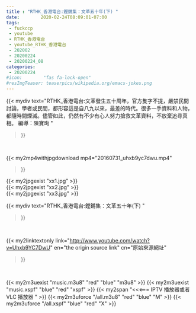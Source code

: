 ```yaml
---
title : "RTHK_香港電台:鏗鏘集：文革五十年(下) "
date:        2020-02-24T08:09:01-07:00
tags:
 - fuckccp
 - youtube
 - RTHK_香港電台
 - youtube_RTHK_香港電台
 - 202002
 - 20200224
 - 20200224_08
categories:
 - 20200224
#icon:        "fas fa-lock-open"
#resImgTeaser: teaserpics/wikipedia.org/emacs-jokes.png
---
```


{{< mydiv text="RTHK_香港電台:文革發生五十周年，官方隻字不提，嚴禁民間討論，學者或民間，都形容這是自八九以來，最差的時代。很多一手資料和人物，都隨時間煙滅。儘管如此，仍然有不少有心人努力搶救文革資料，不放棄追尋真相。  編導：陳寶珣 "
>}}
<br>


{{< my2mp4withjpgdownload mp4="20160731_uhxb9yc7dwu.mp4"
>}}

{{< my2jpgexist "xx1.jpg" >}}<br>
{{< my2jpgexist "xx2.jpg" >}}<br>
{{< my2jpgexist "xx3.jpg" >}}<br>



{{< mydiv text="RTHK_香港電台:鏗鏘集：文革五十年(下) "
>}}
<br>

{{< my2linktextonly link="http://www.youtube.com/watch?v=Uhxb9YC7DwU"
en="the origin source link" cn="原始來源網址"
>}}


<br>

{{< my2m3uexist "music.m3u8" "red"  "blue" "m3u8" >}} {{< my2m3uexist "music.xspf" "blue" "red"  "xspf" >}} {{< my2span "<<<=== IPTV 播放器或者 VLC 播放器 " >}} {{< my2m3uforce "/all.m3u8" "red"  "blue" "M" >}} {{< my2m3uforce "/all.xspf" "blue" "red"  "X" >}} 
